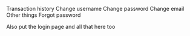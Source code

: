 Transaction history
Change username
Change password
Change email
Other things
Forgot password

Also put the login page and all that here too
